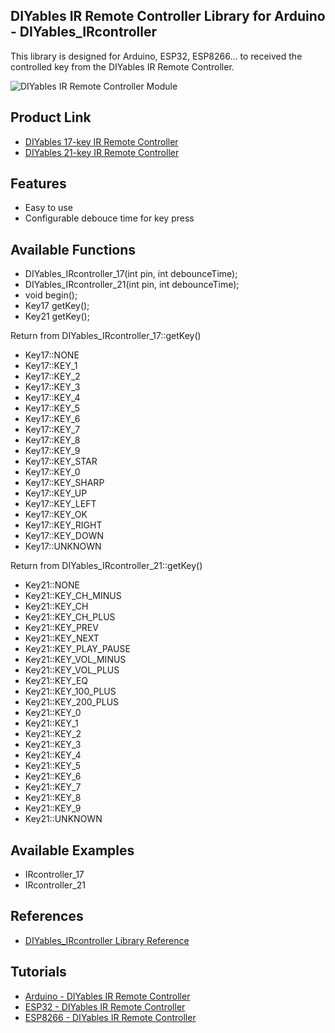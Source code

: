 ## DIYables IR Remote Controller Library for Arduino - DIYables_IRcontroller
This library is designed for Arduino, ESP32, ESP8266... to received the controlled key from the DIYables IR Remote Controller.


![DIYables IR Remote Controller Module](https://diyables.io/images/products/infrared-ir-remote-control-kits-with-controller-and-receiver-1.jpg)


Product Link
----------------------------
* [DIYables 17-key IR Remote Controller](https://diyables.io/products/infrared-ir-remote-control-kit-with-17-key-controller-and-receiver)
* [DIYables 21-key IR Remote Controller](https://diyables.io/products/infrared-ir-remote-control-kit-with-21-key-controller-and-receiver)


Features
----------------------------
* Easy to use
* Configurable debouce time for key press


Available Functions
----------------------------
* DIYables_IRcontroller_17(int pin, int debounceTime);
* DIYables_IRcontroller_21(int pin, int debounceTime);
* void begin();
* Key17 getKey();
* Key21 getKey();

Return from DIYables_IRcontroller_17::getKey()
* Key17::NONE
* Key17::KEY_1
* Key17::KEY_2
* Key17::KEY_3
* Key17::KEY_4
* Key17::KEY_5
* Key17::KEY_6
* Key17::KEY_7
* Key17::KEY_8
* Key17::KEY_9
* Key17::KEY_STAR
* Key17::KEY_0
* Key17::KEY_SHARP
* Key17::KEY_UP
* Key17::KEY_LEFT
* Key17::KEY_OK
* Key17::KEY_RIGHT
* Key17::KEY_DOWN
* Key17::UNKNOWN

Return from DIYables_IRcontroller_21::getKey()
* Key21::NONE
* Key21::KEY_CH_MINUS
* Key21::KEY_CH
* Key21::KEY_CH_PLUS
* Key21::KEY_PREV
* Key21::KEY_NEXT
* Key21::KEY_PLAY_PAUSE
* Key21::KEY_VOL_MINUS
* Key21::KEY_VOL_PLUS
* Key21::KEY_EQ
* Key21::KEY_100_PLUS
* Key21::KEY_200_PLUS
* Key21::KEY_0
* Key21::KEY_1
* Key21::KEY_2
* Key21::KEY_3
* Key21::KEY_4
* Key21::KEY_5
* Key21::KEY_6
* Key21::KEY_7
* Key21::KEY_8
* Key21::KEY_9
* Key21::UNKNOWN





Available Examples
----------------------------
* IRcontroller_17
* IRcontroller_21



References
----------------------------
* [DIYables_IRcontroller Library Reference](https://arduinogetstarted.com/reference/library/diyables-ir-controller-library)


Tutorials
----------------------------
* [Arduino - DIYables IR Remote Controller](https://arduinogetstarted.com/tutorials/arduino-ir-remote-control)
* [ESP32 - DIYables IR Remote Controller](https://esp32io.com/tutorials/esp32-ir-remote-control)
* [ESP8266 - DIYables IR Remote Controller](https://newbiely.com/tutorials/esp8266/esp8266-ir-remote-control)

